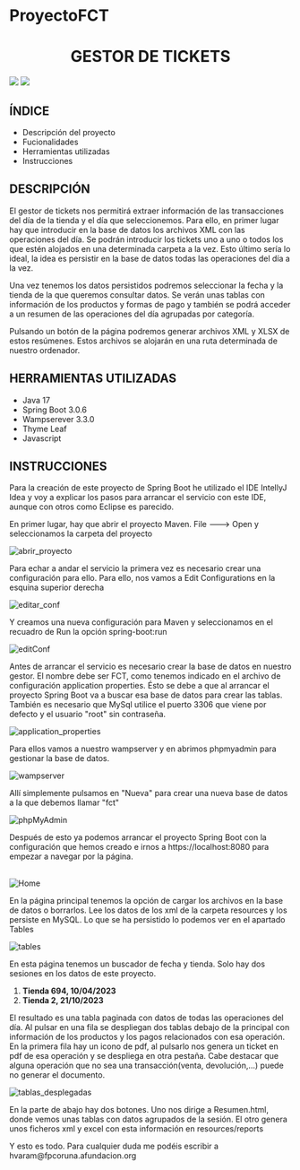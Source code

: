 # ProyectoFCT
<h1 align="center"> GESTOR DE TICKETS </h1>
 <p align="left">
   <img src="https://img.shields.io/badge/spring--boot-v3.0.6-green">
  <img src="https://img.shields.io/badge/Status-En%20desarrollo-yellowgreen">
 </p>
 <h2>ÍNDICE</h2>
 <ul>
  <li>Descripción del proyecto</li>
  <li>Fucionalidades</li>
  <li>Herramientas utilizadas</li>
  <li>Instrucciones</li>
 </ul>
 <h2>DESCRIPCIÓN</h2>
 <p>El gestor de tickets nos permitirá extraer información de las transacciones del día de la tienda y el día que seleccionemos. Para ello, en primer lugar hay que introducir en la base de datos los archivos XML con las operaciones del día. Se podrán introducir los tickets uno a uno o todos los que estén alojados en una determinada carpeta a la vez. Esto último sería lo ideal, la idea es persistir en la base de datos todas las operaciones del día a la vez.</p>
 <p>Una vez tenemos los datos persistidos podremos seleccionar la fecha y la tienda de la que queremos consultar datos. Se verán unas tablas con información de los productos y formas de pago y también se podrá acceder a un resumen de las operaciones del día agrupadas por categoría.</p>
 <p>Pulsando un botón de la página podremos generar archivos XML y XLSX de estos resúmenes. Estos archivos se alojarán en una ruta determinada de nuestro ordenador.</p>
 <h2>HERRAMIENTAS UTILIZADAS</h2>
 <ul>
  <li>Java 17</li>
  <li>Spring Boot 3.0.6</li>
  <li>Wampserever 3.3.0</li>
  <li>Thyme Leaf</li>
  <li>Javascript</li>
 </ul>
 <h2>INSTRUCCIONES</h2>
 <p>Para la creación de este proyecto de Spring Boot he utilizado el IDE IntellyJ Idea y voy a explicar los pasos para arrancar el servicio con este IDE, aunque con otros como Eclipse es parecido.</p>
 <p>En primer lugar, hay que abrir el proyecto Maven. File ---> Open y seleccionamos la carpeta del proyecto</p>

![abrir_proyecto](https://user-images.githubusercontent.com/113421154/236774899-fb01d3ef-2de4-4c8e-b793-0da45c43a723.png)


<p>Para echar a andar el servicio la primera vez es necesario crear una configuración para ello. Para ello, nos vamos a Edit Configurations en la esquina superior derecha</p>

![editar_conf](https://user-images.githubusercontent.com/113421154/236775307-0feb0827-4422-454d-babd-dac22cdc306b.png)



<p>Y creamos una nueva configuración para Maven y seleccionamos en el recuadro de Run la opción spring-boot:run</p>

![editConf](https://user-images.githubusercontent.com/113421154/236772765-b02251ab-35fd-4d4f-825e-5531c1850d17.gif)
<p>Antes de arrancar el servicio es necesario crear la base de datos en nuestro gestor. El nombre debe ser FCT, como tenemos indicado en el archivo de configuración application properties. Ésto se debe a que al arrancar el proyecto Spring Boot va a buscar esa base de datos para crear las tablas. También es necesario que MySql utilice el puerto 3306 que viene por defecto y el usuario "root" sin contraseña.</p>
<p>
  
  ![application_properties](https://user-images.githubusercontent.com/113421154/236778151-cfeb96af-71c1-4817-8956-cc18d54dab48.png)

 </p>
<p>Para ellos vamos a nuestro wampserver y en abrimos phpmyadmin para gestionar la base de datos.</p>
  
![wampserver](https://user-images.githubusercontent.com/113421154/236776449-e944d2ae-88cd-477a-8ec8-12f4a3caeae4.png)
<p>Allí simplemente pulsamos en "Nueva" para crear una nueva base de datos a la que debemos llamar "fct"</p>

  ![phpMyAdmin](https://github.com/HectorVara/ProyectoFCT/assets/113421154/c1bac2d2-a5d1-4100-a212-a46e251c6e78)


Después de esto ya podemos arrancar el proyecto Spring Boot con la configuración que hemos creado e irnos a https://localhost:8080 para empezar a navegar por la página.<br><br>

![Home](https://github.com/HectorVara/ProyectoFCT/assets/113421154/9c46b400-f11a-4a49-9738-90bfa141492d)
<p>En la página principal tenemos la opción de cargar los archivos en la base de datos o borrarlos. Lee los datos de los xml de la carpeta resources y los persiste en MySQL. Lo que se ha persistido lo podemos ver en el apartado Tables</p>

![tables](https://github.com/HectorVara/ProyectoFCT/assets/113421154/dc9d7d8f-e0b0-402c-b8b9-e427f5f4b584)

<p>En esta página tenemos un buscador de fecha y tienda. Solo hay dos sesiones en los datos de  este proyecto.
<ol>
 <li><strong>Tienda 694, 10/04/2023</strong></li>
 <li><strong>Tienda 2, 21/10/2023</strong></li>
</ol>
</p>
<p>El resultado es una tabla paginada con datos de todas las operaciones del día. Al pulsar en una fila se despliegan dos tablas debajo de la principal con información de los productos y los pagos relacionados con esa operación. En la primera fila hay un icono de pdf, al pulsarlo nos genera un ticket en pdf de esa operación y se despliega en otra pestaña. Cabe destacar que alguna operación que no sea una transacción(venta, devolución,...) puede no generar el documento.</p>

![tablas_desplegadas](https://github.com/HectorVara/ProyectoFCT/assets/113421154/80906b22-18dc-4830-9563-249645b8c48b)

<p>En la parte de abajo hay dos botones. Uno nos dirige a Resumen.html, donde vemos unas tablas con datos agrupados de la sesión. El otro genera unos ficheros xml y excel con esta información en resources/reports</p>

<p>Y esto es todo. Para cualquier duda me podéis escribir a hvaram@fpcoruna.afundacion.org</p>




